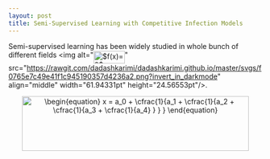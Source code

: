 ```yaml
---
layout: post
title: Semi-Supervised Learning with Competitive Infection Models
---
```

Semi-supervised learning has been widely studied in whole bunch of different fields <img alt="<img alt="$f(x)=2$" src="https://rawgit.com/dadashkarimi/dadashkarimi.github.io/master/svgs/f0765e7c49e41f1c945190357d4236a2.png?invert_in_darkmode" align="middle" width="61.94331pt" height="24.56553pt"/>" src="https://rawgit.com/dadashkarimi/dadashkarimi.github.io/master/svgs/f0765e7c49e41f1c945190357d4236a2.png?invert_in_darkmode" align="middle" width="61.94331pt" height="24.56553pt"/>. 


<p align="center"><img alt="\begin{equation}&#10;  x = a_0 + \cfrac{1}{a_1 &#10;          + \cfrac{1}{a_2 &#10;          + \cfrac{1}{a_3 + \cfrac{1}{a_4} } } }&#10;\end{equation}" src="https://rawgit.com/dadashkarimi/dadashkarimi.github.io/master/svgs/5d01cf82d64dd795eb9a621ea1367a45.png?invert_in_darkmode" align="middle" width="450.0012pt" opacity="0" height="109.609995pt"/></p>



